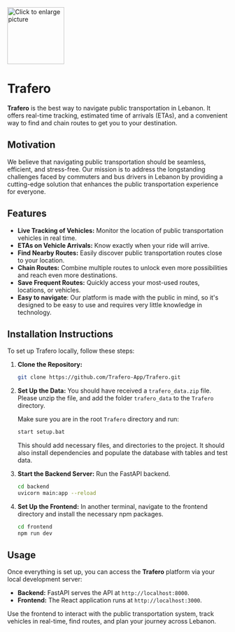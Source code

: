<img src="https://drive.google.com/uc?export=view&id=1urRby1Hpqy77XbfAm9v1gwl2VB2TbLQ_" style="width: 130px; max-width: 60%; height: auto;" title="Click to enlarge picture"/>

# Trafero
**Trafero** is the best way to navigate public transportation in Lebanon. It offers real-time tracking, estimated time of arrivals (ETAs), and a convenient way to find and chain routes to get you to your destination.

## Motivation

We believe that navigating public transportation should be seamless, efficient, and stress-free. Our mission is to address the longstanding challenges faced by commuters and bus drivers in Lebanon by providing a cutting-edge solution that enhances the public transportation experience for everyone.

## Features

- **Live Tracking of Vehicles:** Monitor the location of public transportation vehicles in real time.
- **ETAs on Vehicle Arrivals:** Know exactly when your ride will arrive.
- **Find Nearby Routes:** Easily discover public transportation routes close to your location.
- **Chain Routes:** Combine multiple routes to unlock even more possibilities and reach even more destinations.
- **Save Frequent Routes:** Quickly access your most-used routes, locations, or vehicles.
- **Easy to navigate**: Our platform is made with the public in mind, so it's designed to be easy to use and requires very little knowledge in technology.
## Installation Instructions

To set up Trafero locally, follow these steps:

1. **Clone the Repository:**
   ```bash
   git clone https://github.com/Trafero-App/Trafero.git
   ```

2. **Set Up the Data:**
You should have received a `trafero_data.zip` file. Please unzip the file, and add the folder `trafero_data` to the `Trafero` directory. 

	Make sure you are in the root `Trafero` directory and run:
	```bash
	start setup.bat
	```
	This should add necessary files, and directories to the project. It should also install dependencies and populate the database with tables and test data.
   
1. **Start the Backend Server:**
   Run the FastAPI backend.
   ```bash
   cd backend
   uvicorn main:app --reload
   ```
2. **Set Up the Frontend:**
   In another terminal, navigate to the frontend directory and install the necessary npm packages.
   ```bash
   cd frontend
   npm run dev
   ```
## Usage
 
Once everything is set up, you can access the **Trafero** platform via your local development server:

- **Backend:** FastAPI serves the API at `http://localhost:8000`.
- **Frontend:** The React application runs at `http://localhost:3000`.

Use the frontend to interact with the public transportation system, track vehicles in real-time, find routes, and plan your journey across Lebanon.
